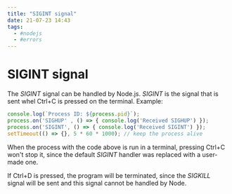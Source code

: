 ```yaml
---
title: "SIGINT signal"
date: 21-07-23 14:43
tags: 
  - #nodejs
  - #errors
---
```


# SIGINT signal

The *SIGINT* signal can be handled by Node.js. *SIGINT* is the signal that is sent whel Ctrl+C is 
pressed on the terminal. 
Example:
```javascript
console.log(`Process ID: ${process.pid}`);
process.on('SIGHUP' , () => { console.log('Received SIGHUP') });
process.on('SIGINT', () => { console.log('Received SIGINT') });
setTimeout(() => {}, 5 * 60 * 1000); // keep the process alive
```

When the process with the code above is run in a terminal, pressing Ctrl+C won't stop it, since
the default *SIGINT* handler was replaced with a user-made one.

If Ctrl+D is pressed, the program will be terminated, since the *SIGKILL* signal will be sent and 
this signal cannot be handled by Node.
